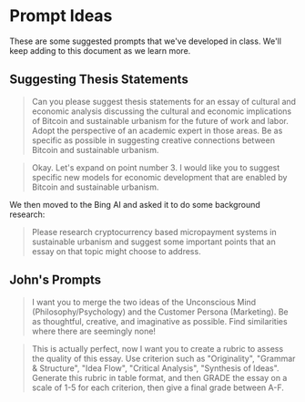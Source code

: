 # Prompt Ideas

These are some suggested prompts that we've developed in class. We'll keep adding to this document as we learn more.

## Suggesting Thesis Statements

> Can you please suggest thesis statements for an essay of cultural and economic analysis discussing the cultural and economic implications of Bitcoin and sustainable urbanism for the future of work and labor. Adopt the perspective of an academic expert in those areas. Be as specific as possible in suggesting creative connections between Bitcoin and sustainable urbanism.


> Okay. Let's expand on point number 3. I would like you to suggest specific new models for economic development that are enabled by Bitcoin and sustainable urbanism.

We then moved to the Bing AI and asked it to do some background research:

> Please research cryptocurrency based micropayment systems in sustainable urbanism and suggest some important points that an essay on that topic might choose to address.


## John's Prompts

> I want you to merge the two ideas of the Unconscious Mind (Philosophy/Psychology) and the Customer Persona (Marketing). Be as thoughtful, creative, and imaginative as possible. Find similarities where there are seemingly none!

> This is actually perfect, now I want you to create a rubric to assess the quality of this essay. Use criterion such as "Originality", "Grammar & Structure", "Idea Flow", "Critical Analysis", "Synthesis of Ideas". Generate this rubric in table format, and then GRADE the essay on a scale of 1-5 for each criterion, then give a final grade between A-F.
